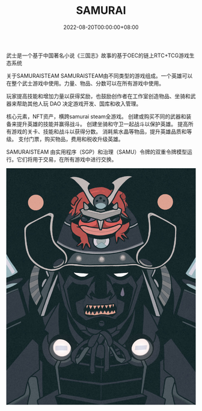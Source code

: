 ﻿---
title: "SAMURAI"
description: "武士是一个基于中国名著《三国志》故事的基于OEC的链上RTC+TCG游戏生态系统”"
date: 2022-08-20T00:00:00+08:00
lastmod: 2022-08-20T00:00:00+08:00
draft: false
authors: ["boogArno"]
featuredImage: "samurai.png"
tags: ["NFT Games","SAMURAI"]
categories: ["nfts"]
nfts: ["NFT Games"]
blockchain: "OKC"
website: "https://samurai.gold/"
twitter: "https://twitter.com/samuraigamefi"
discord: ""
telegram: "https://t.me/samuraioffical"
github: ""
youtube: ""
twitch: ""
facebook: ""
instagram: ""
reddit: ""
medium: ""
steam: ""
gitbook: ""
googleplay: ""
appstore: ""
status: "Live"
weight: 
lightgallery: true
toc: true
pinned: false
recommend: false
recommend1: false
---
武士是一个基于中国著名小说《三国志》故事的基于OEC的链上RTC+TCG游戏生态系统

关于SAMURAISTEAM
SAMURAISTEAM由不同类型的游戏组成。一个英雄可以在整个武士游戏中使用。力量、物品、分数可以在所有游戏中使用。

玩家提高技能和增加力量以获得奖励，也鼓励创作者在工作室创造物品、坐骑和武器来帮助其他人玩 DAO 决定游戏开发、国库和收入管理。

核心元素，NFT资产，横跨samurai steam全游戏。
创建或购买不同的武器和装备来提升英雄的技能并赢得战斗。
创建坐骑和守卫一起战斗以保护英雄。
提高所有游戏的关卡、技能和战斗以获得分数。
消耗紫水晶等物品，提升英雄品质和等级。
支付门票，购买物品，费用和税收升级英雄。

SAMURAISTEAM 由实用程序（SGP）和治理（SAMU）令牌的双重令牌模型运行。它们将用于交易，在所有游戏中进行交换。

![FaesDDWagAce364](FaesDDWagAce364.jpg)